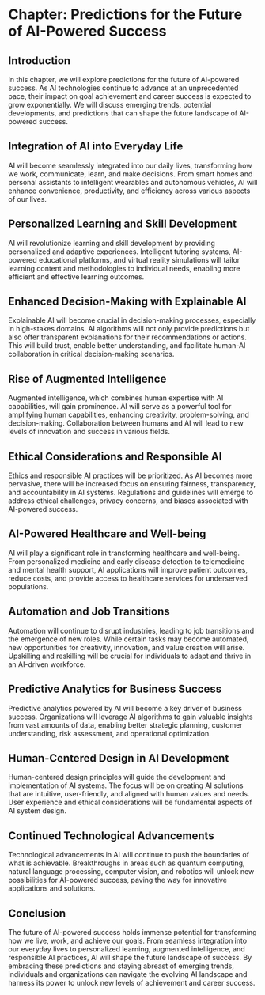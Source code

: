 Chapter: Predictions for the Future of AI-Powered Success
=========================================================

Introduction
------------

In this chapter, we will explore predictions for the future of AI-powered success. As AI technologies continue to advance at an unprecedented pace, their impact on goal achievement and career success is expected to grow exponentially. We will discuss emerging trends, potential developments, and predictions that can shape the future landscape of AI-powered success.

Integration of AI into Everyday Life
------------------------------------

AI will become seamlessly integrated into our daily lives, transforming how we work, communicate, learn, and make decisions. From smart homes and personal assistants to intelligent wearables and autonomous vehicles, AI will enhance convenience, productivity, and efficiency across various aspects of our lives.

Personalized Learning and Skill Development
-------------------------------------------

AI will revolutionize learning and skill development by providing personalized and adaptive experiences. Intelligent tutoring systems, AI-powered educational platforms, and virtual reality simulations will tailor learning content and methodologies to individual needs, enabling more efficient and effective learning outcomes.

Enhanced Decision-Making with Explainable AI
--------------------------------------------

Explainable AI will become crucial in decision-making processes, especially in high-stakes domains. AI algorithms will not only provide predictions but also offer transparent explanations for their recommendations or actions. This will build trust, enable better understanding, and facilitate human-AI collaboration in critical decision-making scenarios.

Rise of Augmented Intelligence
------------------------------

Augmented intelligence, which combines human expertise with AI capabilities, will gain prominence. AI will serve as a powerful tool for amplifying human capabilities, enhancing creativity, problem-solving, and decision-making. Collaboration between humans and AI will lead to new levels of innovation and success in various fields.

Ethical Considerations and Responsible AI
-----------------------------------------

Ethics and responsible AI practices will be prioritized. As AI becomes more pervasive, there will be increased focus on ensuring fairness, transparency, and accountability in AI systems. Regulations and guidelines will emerge to address ethical challenges, privacy concerns, and biases associated with AI-powered success.

AI-Powered Healthcare and Well-being
------------------------------------

AI will play a significant role in transforming healthcare and well-being. From personalized medicine and early disease detection to telemedicine and mental health support, AI applications will improve patient outcomes, reduce costs, and provide access to healthcare services for underserved populations.

Automation and Job Transitions
------------------------------

Automation will continue to disrupt industries, leading to job transitions and the emergence of new roles. While certain tasks may become automated, new opportunities for creativity, innovation, and value creation will arise. Upskilling and reskilling will be crucial for individuals to adapt and thrive in an AI-driven workforce.

Predictive Analytics for Business Success
-----------------------------------------

Predictive analytics powered by AI will become a key driver of business success. Organizations will leverage AI algorithms to gain valuable insights from vast amounts of data, enabling better strategic planning, customer understanding, risk assessment, and operational optimization.

Human-Centered Design in AI Development
---------------------------------------

Human-centered design principles will guide the development and implementation of AI systems. The focus will be on creating AI solutions that are intuitive, user-friendly, and aligned with human values and needs. User experience and ethical considerations will be fundamental aspects of AI system design.

Continued Technological Advancements
------------------------------------

Technological advancements in AI will continue to push the boundaries of what is achievable. Breakthroughs in areas such as quantum computing, natural language processing, computer vision, and robotics will unlock new possibilities for AI-powered success, paving the way for innovative applications and solutions.

Conclusion
----------

The future of AI-powered success holds immense potential for transforming how we live, work, and achieve our goals. From seamless integration into our everyday lives to personalized learning, augmented intelligence, and responsible AI practices, AI will shape the future landscape of success. By embracing these predictions and staying abreast of emerging trends, individuals and organizations can navigate the evolving AI landscape and harness its power to unlock new levels of achievement and career success.
